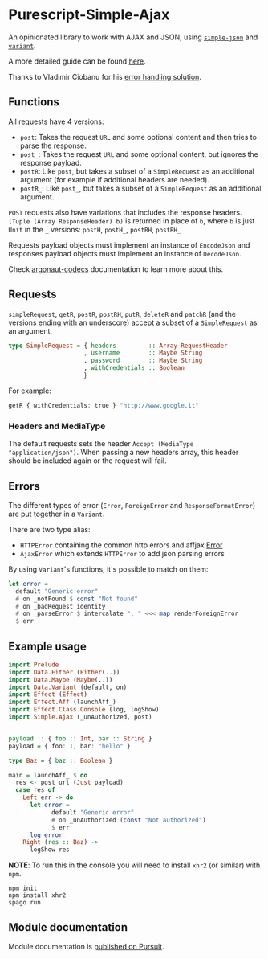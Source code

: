 # Purescript-Simple-Ajax

An opinionated library to work with AJAX and JSON, using [`simple-json`](https://pursuit.purescript.org/packages/purescript-simple-json) and [`variant`](https://pursuit.purescript.org/packages/purescript-variant).

A more detailed guide can be found [here](http://codingstruggles.com/purescript/purescript-simple-ajax.html).


Thanks to Vladimir Ciobanu for his [error handling solution](https://github.com/vladciobanu/purescript-affjax-errors).

## Functions

All requests have 4 versions:
- `post`: Takes the request `URL` and some optional content and then tries to parse the response.
- `post_`: Takes the request `URL` and some optional content, but ignores the response payload.
- `postR`: Like `post`, but takes a subset of a `SimpleRequest` as an additional argument (for example if additional headers are needed).
- `postR_`: Like `post_`, but takes a subset of a `SimpleRequest` as an additional argument.

`POST` requests also have variations that includes the response headers. `(Tuple (Array ResponseHeader) b)` is returned in place of `b`, where `b` is just `Unit` in the `_` versions: `postH`, `postH_`, `postRH`, `postRH_`

Requests payload objects must implement an instance of `EncodeJson` and responses payload objects must implement an instance of `DecodeJson`.

Check [argonaut-codecs](https://github.com/purescript-contrib/purescript-argonaut-codecs) documentation to learn more about this.

## Requests

`simpleRequest`, `getR`, `postR`, `postRH`, `putR`, `deleteR` and `patchR` (and the
versions ending with an underscore) accept a subset of a `SimpleRequest` as
an argument. 

```purs
type SimpleRequest = { headers         :: Array RequestHeader
                     , username        :: Maybe String
                     , password        :: Maybe String
                     , withCredentials :: Boolean
                     }
```

For example:

```purs
getR { withCredentials: true } "http://www.google.it"
```

### Headers and MediaType

The default requests sets the header `Accept (MediaType "application/json")`.
When passing a new headers array, this header should be included again or the request will fail.

## Errors

The different types of error (`Error`, `ForeignError` and `ResponseFormatError`) are put together in a `Variant`.

There are two type alias:
- `HTTPError` containing the common http errors and affjax [Error](https://pursuit.purescript.org/packages/purescript-affjax/12.0.0/docs/Affjax#t:Error)
- `AjaxError` which extends `HTTPError` to add json parsing errors

By using `Variant`'s functions, it's possible to match on them:

```purs
let error = 
  default "Generic error"
  # on _notFound $ const "Not found"
  # on _badRequest identity
  # on _parseError $ intercalate ", " <<< map renderForeignError
  $ err
```

## Example usage

```purs
import Prelude
import Data.Either (Either(..))
import Data.Maybe (Maybe(..))
import Data.Variant (default, on)
import Effect (Effect)
import Effect.Aff (launchAff_)
import Effect.Class.Console (log, logShow)
import Simple.Ajax (_unAuthorized, post)


payload :: { foo :: Int, bar :: String }
payload = { foo: 1, bar: "hello" }

type Baz = { baz :: Boolean }

main = launchAff_ $ do
  res <- post url (Just payload)
  case res of
    Left err -> do
      let error = 
            default "Generic error" 
            # on _unAuthorized (const "Not authorized") 
            $ err
      log error
    Right (res :: Baz) ->
      logShow res
```

**NOTE**: To run this in the console you will need to install `xhr2` (or similar) with `npm`.
```
npm init
npm install xhr2
spago run
```

## Module documentation

Module documentation is [published on Pursuit](http://pursuit.purescript.org/packages/purescript-simple-ajax).
